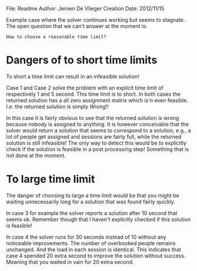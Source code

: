 File: Readme
Author: Jeroen De Vlieger
Creation Date: 2012/11/15

Example case where the solver continues working but seems to stagnate.
The open question that we can't answer at the moment is:

    How to choose a reasonable time limit?

# Dangers of to short time limits

To short a time limit can result in an infeasible solution!

Case 1 and Case 2 solve the problem with an explicit time limit of
respectively 1 and 5 second. This time limit is to short. In both cases
the returned solution has a all zero assignment matrix which is'n even
feasible. I.e. the returned solution is simply *Wrong*!!

In this case it is fairly obvious to see that the returned solution is
wrong because nobody is assigned to anything. It is however conceivable
that the solver would return a solution that seems to correspond to a
solution, e.g., a lot of people get assigned and sessions are fairly
full, while the returned solution is still infeasible! The only way to
detect this would be to explicitly check if the solution is feasible
in a post processing step! Something that is not done  at the moment.

# To large time limit

The danger of choosing to large a time limit would be that you might be
waiting unnecessarily long for a solution that was found fairly quickly.

In case 3 for example the solver reports a solution after 10 second that
seems ok.  Remember though that I haven't explicitly checked if this
solution is feasible!

In case 4 the solver runs for 30 seconds instead of 10 without any
noticeable improvements. The number of overbooked people remains
unchanged. And the load in each session is identical. This indicates
that case 4 spended 20 extra second to improve the solution without
success. Meaning that you waited in vain for 20 extra second.




